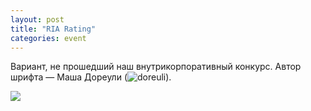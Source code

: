 ```yaml
---
layout: post
title: "RIA Rating"
categories: event
---
```

Вариант, не прошедший наш внутрикорпоративный конкурс. Автор шрифта — Маша Дореули (![doreuli]()).

![](https://pics.livejournal.com/quillcraft/pic/001qxdt9)
